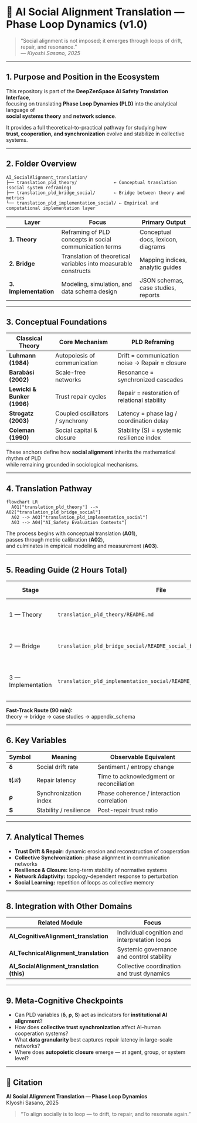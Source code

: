 # 🧠 AI Social Alignment Translation — Phase Loop Dynamics (v1.0)

> “Social alignment is not imposed; it emerges through loops of drift, repair, and resonance.”  
> — *Kiyoshi Sasano, 2025*

---

## 1. Purpose and Position in the Ecosystem

This repository is part of the **DeepZenSpace AI Safety Translation Interface**,  
focusing on translating **Phase Loop Dynamics (PLD)** into the analytical language of  
**social systems theory** and **network science**.

It provides a full theoretical-to-practical pathway for studying how  
**trust, cooperation, and synchronization** evolve and stabilize in collective systems.

---

## 2. Folder Overview

```
AI_SocialAlignment_translation/
├── translation_pld_theory/              ← Conceptual translation (social system reframing)
├── translation_pld_bridge_social/       ← Bridge between theory and metrics
└── translation_pld_implementation_social/ ← Empirical and computational implementation layer
```

| Layer | Focus | Primary Output |
|-------|--------|----------------|
| **1. Theory** | Reframing of PLD concepts in social communication terms | Conceptual docs, lexicon, diagrams |
| **2. Bridge** | Translation of theoretical variables into measurable constructs | Mapping indices, analytic guides |
| **3. Implementation** | Modeling, simulation, and data schema design | JSON schemas, case studies, reports |

---

## 3. Conceptual Foundations

| Classical Theory | Core Mechanism | PLD Reframing |
|------------------|----------------|----------------|
| **Luhmann (1984)** | Autopoiesis of communication | Drift = communication noise → Repair = closure |
| **Barabási (2002)** | Scale-free networks | Resonance = synchronized cascades |
| **Lewicki & Bunker (1996)** | Trust repair cycles | Repair = restoration of relational stability |
| **Strogatz (2003)** | Coupled oscillators / synchrony | Latency = phase lag / coordination delay |
| **Coleman (1990)** | Social capital & closure | Stability (S) = systemic resilience index |

These anchors define how **social alignment** inherits the mathematical rhythm of PLD  
while remaining grounded in sociological mechanisms.

---

## 4. Translation Pathway

```mermaid
flowchart LR
  A01["translation_pld_theory"] --> A02["translation_pld_bridge_social"]
  A02 --> A03["translation_pld_implementation_social"]
  A03 --> A04["AI_Safety Evaluation Contexts"]
```

The process begins with conceptual translation (**A01**),  
passes through metric calibration (**A02**),  
and culminates in empirical modeling and measurement (**A03**).

---

## 5. Reading Guide (2 Hours Total)

| Stage | File | Est. Time | Goal |
|--------|------|-----------|------|
| 1 — Theory | `translation_pld_theory/README.md` | 30 min | Understand drift–repair–resonance as social feedback loops |
| 2 — Bridge | `translation_pld_bridge_social/README_social_bridge.md` | 30 min | Learn mapping from theory → trust/synchronization metrics |
| 3 — Implementation | `translation_pld_implementation_social/README_social_implementation.md` | 60 min | Apply PLD to real-world systems (organizations, networks, communities) |

**Fast-Track Route (90 min):**  
theory → bridge → case studies → appendix_schema

---

## 6. Key Variables

| Symbol | Meaning | Observable Equivalent |
|---------|----------|-----------------------|
| **δ** | Social drift rate | Sentiment / entropy change |
| **t(ℛ)** | Repair latency | Time to acknowledgment or reconciliation |
| **ρ** | Synchronization index | Phase coherence / interaction correlation |
| **S** | Stability / resilience | Post-repair trust ratio |

---

## 7. Analytical Themes

- **Trust Drift & Repair:** dynamic erosion and reconstruction of cooperation  
- **Collective Synchronization:** phase alignment in communication networks  
- **Resilience & Closure:** long-term stability of normative systems  
- **Network Adaptivity:** topology-dependent response to perturbation  
- **Social Learning:** repetition of loops as collective memory  

---

## 8. Integration with Other Domains

| Related Module | Focus |
|----------------|--------|
| **AI_CognitiveAlignment_translation** | Individual cognition and interpretation loops |
| **AI_TechnicalAlignment_translation** | Systemic governance and control stability |
| **AI_SocialAlignment_translation (this)** | Collective coordination and trust dynamics |

---

## 9. Meta-Cognitive Checkpoints

- Can PLD variables (**δ**, **ρ**, **S**) act as indicators for **institutional AI alignment**?  
- How does **collective trust synchronization** affect AI–human cooperation systems?  
- What **data granularity** best captures repair latency in large-scale networks?  
- Where does **autopoietic closure** emerge — at agent, group, or system level?  

---

## 📘 Citation

**AI Social Alignment Translation — Phase Loop Dynamics**  
KIyoshi Sasano, 2025  

> “To align socially is to loop — to drift, to repair, and to resonate again.”
